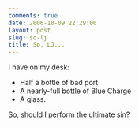 ```yaml
---
comments: true
date: 2006-10-09 22:29:00
layout: post
slug: so-lj
title: So, LJ...
---
```


I have on my desk:  

 * Half a bottle of bad port  
 * A nearly-full bottle of Blue Charge  
 * A glass.  

So, should I perform the ultimate sin?
